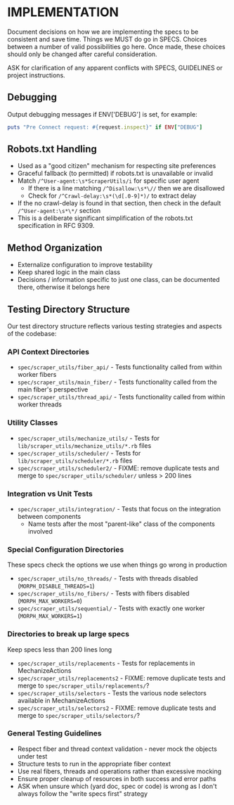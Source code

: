IMPLEMENTATION
==============

Document decisions on how we are implementing the specs to be consistent and save time.
Things we MUST do go in SPECS.
Choices between a number of valid possibilities go here. 
Once made, these choices should only be changed after careful consideration.

ASK for clarification of any apparent conflicts with SPECS, GUIDELINES or project instructions.

## Debugging

Output debugging messages if ENV['DEBUG'] is set, for example:

```ruby
puts "Pre Connect request: #{request.inspect}" if ENV["DEBUG"]
```

## Robots.txt Handling

- Used as a "good citizen" mechanism for respecting site preferences
- Graceful fallback (to permitted) if robots.txt is unavailable or invalid
- Match `/^User-agent:\s*ScraperUtils/i` for specific user agent
  - If there is a line matching `/^Disallow:\s*\//` then we are disallowed
  - Check for `/^Crawl-delay:\s*(\d[.0-9]*)/` to extract delay
- If the no crawl-delay is found in that section, then check in the default `/^User-agent:\s*\*/` section
- This is a deliberate significant simplification of the robots.txt specification in RFC 9309.

## Method Organization

- Externalize configuration to improve testability
- Keep shared logic in the main class
- Decisions / information specific to just one class, can be documented there, otherwise it belongs here

## Testing Directory Structure

Our test directory structure reflects various testing strategies and aspects of the codebase:

### API Context Directories
- `spec/scraper_utils/fiber_api/` - Tests functionality called from within worker fibers
- `spec/scraper_utils/main_fiber/` - Tests functionality called from the main fiber's perspective
- `spec/scraper_utils/thread_api/` - Tests functionality called from within worker threads

### Utility Classes
- `spec/scraper_utils/mechanize_utils/` - Tests for `lib/scraper_utils/mechanize_utils/*.rb` files
- `spec/scraper_utils/scheduler/` - Tests for `lib/scraper_utils/scheduler/*.rb` files
- `spec/scraper_utils/scheduler2/` - FIXME: remove duplicate tests and merge to `spec/scraper_utils/scheduler/` unless > 200 lines

### Integration vs Unit Tests
- `spec/scraper_utils/integration/` - Tests that focus on the integration between components
  - Name tests after the most "parent-like" class of the components involved

### Special Configuration Directories
These specs check the options we use when things go wrong in production

- `spec/scraper_utils/no_threads/` - Tests with threads disabled (`MORPH_DISABLE_THREADS=1`)
- `spec/scraper_utils/no_fibers/` - Tests with fibers disabled (`MORPH_MAX_WORKERS=0`)
- `spec/scraper_utils/sequential/` - Tests with exactly one worker (`MORPH_MAX_WORKERS=1`)

### Directories to break up large specs
Keep specs less than 200 lines long

- `spec/scraper_utils/replacements` - Tests for replacements in MechanizeActions
- `spec/scraper_utils/replacements2` - FIXME: remove duplicate tests and merge to `spec/scraper_utils/replacements/`?
- `spec/scraper_utils/selectors` - Tests the various node selectors available in MechanizeActions
- `spec/scraper_utils/selectors2` - FIXME: remove duplicate tests and merge to `spec/scraper_utils/selectors/`?

### General Testing Guidelines
- Respect fiber and thread context validation - never mock the objects under test
- Structure tests to run in the appropriate fiber context
- Use real fibers, threads and operations rather than excessive mocking
- Ensure proper cleanup of resources in both success and error paths
- ASK when unsure which (yard doc, spec or code) is wrong as I don't always follow the "write specs first" strategy
